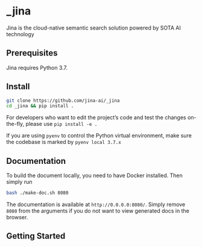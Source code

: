 # _jina
Jina is the cloud-native semantic search solution powered by SOTA AI technology


## Prerequisites

Jina requires Python 3.7.


## Install

```bash
git clone https://github.com/jina-ai/_jina
cd _jina && pip install .
```

For developers who want to edit the project’s code and test the changes on-the-fly, please use `pip install -e .` 

If you are using `pyenv` to control the Python virtual environment, make sure the codebase is marked by `pyenv local 3.7.x`
  
  
## Documentation 

To build the document locally, you need to have Docker installed. Then simply run 
```bash
bash ./make-doc.sh 8080
```

The documentation is available at `http://0.0.0.0:8080/`. Simply remove `8080` from the arguments if you do not want to view generated docs in the browser. 

## Getting Started


